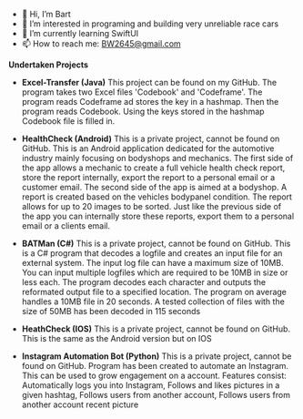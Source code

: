 - 👋 Hi, I’m Bart
- 👀 I’m interested in programing and building very unreliable race cars
- 🌱 I’m currently learning SwiftUI
- 📫 How to reach me: BW2645@gmail.com

**Undertaken Projects**
- **Excel-Transfer (Java)**
This project can be found on my GitHub. The program takes two Excel files 'Codebook' and 'Codeframe'. The program reads Codeframe ad stores the key in a hashmap. Then the  program reads Codebook. Using the keys stored in the hashmap Codebook file is filled in.

- **HealthCheck (Android)**
This is a private project, cannot be found on GitHub. This is an Android application dedicated for the automotive industry mainly focusing on bodyshops and mechanics. The first side of the app allows a mechanic to create a full vehicle health check report, store the report internally, export the report to a personal email or a customer email. The second side of the app is aimed at a bodyshop. A report is created based on the vehicles bodypanel condition. The report allows for up to 20 images to be sorted. Just like the previous side of the app you can internally store these reports, export them to a personal email or a clients email.

- **BATMan (C#)**
This is a private project, cannot be found on GitHub. This is a C# program that decodes a logfile and creates an input file for an external system. The input log file can have a maximum size of 10MB. You can input multiple logfiles which are required to be 10MB in size or less each. The program decodes each character and outputs the reformated output file to a specified location. The program on average handles a 10MB file in 20 seconds. A tested collection of files with the size of 50MB has been decoded in 115 seconds

- **HeathCheck (IOS)**
This is a private project, cannot be found on GitHub. This is the same as the Android version but on IOS

- **Instagram Automation Bot (Python)**
This is a private project, cannot be found on GitHub. Program has been created to automate an Instagram. This can be used to grow engagement on a account. Features consist: Automatically logs you into Instagram, Follows and likes pictures in a given hashtag, Follows users from another account, Follows users from another account recent picture
